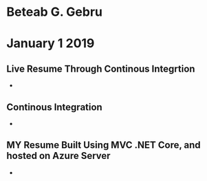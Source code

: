 # Beteab G. Gebru
# January 1 2019

## Live Resume Through Continous Integrtion
* 

## Continous Integration
* 

## MY Resume Built Using MVC .NET Core, and hosted on Azure Server
* 